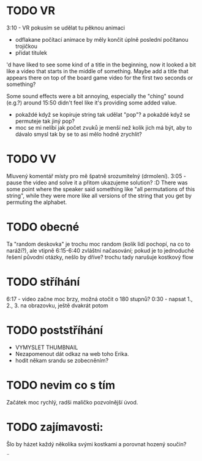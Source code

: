 

# TODO VR
3:10 - VR pokusím se udělat tu pěknou animaci
- odflakane počítací animace by měly končit úplně poslední počítanou trojičkou
- přidat titulek

'd have liked to see some kind of a title in the beginning, now it looked a bit like a video that starts in the middle of something. Maybe add a title that appears there on top of the board game video for the first two seconds or something?

Some sound effects were a bit annoying, especially the "ching" sound (e.g.?) around 15:50 didn't feel like it's providing some added value.

- pokaždé když se kopíruje string tak udělat "pop"? a pokaždé když se permuteje tak jiný pop?
- moc se mi nelíbí jak počet zvuků je menší než kolik jich má být, aby to dávalo smysl tak by se to asi mělo hodně zrychlit?  

# TODO VV
Mluvený komentář místy pro mě špatně srozumitelný (drmolení).
3:05 - pause the video and solve it a přitom ukazujeme solution? :D 
There was some point where the speaker said something like "all permutations of this string", while they were more like all versions of the string that you get by permuting the alphabet.

# TODO obecné
Ta "random deskovka" je trochu moc random (kolik lidí pochopí, na co to naráží?), ale vtipně
6:15-6:40 zvláštní načasování; pokud je to jednoduché řešení původní otázky, nešlo by dříve? trochu tady narušuje kostkový flow

# TODO stříhání
6:17 - video začne moc brzy, možná otočit o 180 stupnů? 
0:30 - napsat 1., 2., 3. na obrazovku, ještě dvakrát potom

# TODO poststříhání
- VYMYSLET THUMBNAIL
- Nezapomenout dát odkaz na web toho Erika.
- hodit někam srandu se zobecněním?




# TODO nevim co s tím
Začátek moc rychlý, radši maličko pozvolnější úvod.


# TODO zajímavosti:
Šlo by házet každý několika svými kostkami a porovnat hozený součin?

¨


